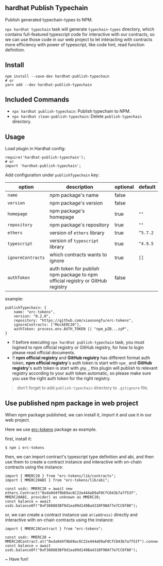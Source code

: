 ## hardhat Publish Typechain

Publish generated typechain-types to NPM.

`npx hardhat typechain` task will generate `typechain-types` directory, which contains full-featured typescript code for interactive with our contracts, so we can use those code in our web project to let interacting with contracts more efficiency with power of typescript, like code hint, read function definition.

## Install

```
npm install --save-dev hardhat-publish-typechain
# or
yarn add --dev hardhat-publish-typechain
```

## Included Commands

- `npx hardhat publish-typechain`: Publish typechain to NPM.
- `npx hardhat clean-publish-typechain`: Delete `publish-typechain` directory.

## Usage

Load plugin in Hardhat config:

```
require('hardhat-publish-typechain');
# or
import 'hardhat-publish-typechain';
```

Add configuration under `publishTypechain` key:

| option            | description                                                                    | optional | default  |
|-------------------|--------------------------------------------------------------------------------|----------|----------|
| `name`            | npm package's name                                                             | false    |          |
| `version`         | npm package's version                                                          | false    |          |
| `homepage`        | npm package's homepage                                                         | true     | `""`     |
| `repository`      | npm package's repository                                                       | true     | `""`     |
| `ethers`          | version of `ethers` library                                                    | true     | `^5.7.2` |
| `typescript`      | version of `typescript` library                                                | true     | `^4.9.5` |
| `ignoreContracts` | which contracts wants to ignore                                                | true     | `[]`     |
| `authToken`       | auth token for publish npm package to npm official registry or GitHub registry | false    |          |

example:

```
publishTypechain: {
    name: "erc-tokens",
    version: "0.2.0",
    repository: "https://github.com/xiaosongfu/erc-tokens",
    ignoreContracts: ["MockERC20"],
    authToken: process.env.AUTH_TOKEN || "npm_pZB...zyP",
}
```

* !! before executing `npx hardhat publish-typechain` task, you must logined to npm official registry or GitHub registry, for how to login please read official documents.
* !! **npm official registry** and **GitHub registry** has different format auth token, **npm official registry**'s auth token is start with `npm_` and **GitHub registry**'s auth token is start with `ghp_`, this plugin will publish to relevant registry according to your auth token automatic, so please make sure you use the right auth token for the right registry.

> don't forget to add `publish-typechain` directory to `.gitignore` file.

## Use published npm package in web project

When npm package published, we can install it, import it and use it in our web project.

Here we use [erc-tokens](https://www.npmjs.com/package/erc-tokens) package as example.

first, install it:

```
$ npm i erc-tokens
```

then, we can import contract's typescript type definition and abi, and then use them to create a contract instance and interactive with on-chain contracts using the instance:

```
import { MMERC20 } from "erc-tokens/lib/contracts";
import { MMERC20ABI } from "erc-tokens/lib/abi";

const usdc: MMERC20 = await new ethers.Contract("0xda9d4f9b69ac6C22e444eD9aF0CfC043b7a7f53f", MMERC20ABI, provider) as unknown as MMERC20;
const balance = await usdc.balanceOf("0xF360883Bf9d1ea99d149Ba4310F90Af7e7CC0f80");
```

or, we can create a contract instance use `at(address)` directly and interactive with on-chain contracts using the instance:

```
import { MMERC20Contract } from "erc-tokens";

const usdc: MMERC20 = MMERC20Contract.at("0xda9d4f9b69ac6C22e444eD9aF0CfC043b7a7f53f").connect(provider);
const balance = await usdc.balanceOf("0xF360883Bf9d1ea99d149Ba4310F90Af7e7CC0f80");
```

~ Have fun!
